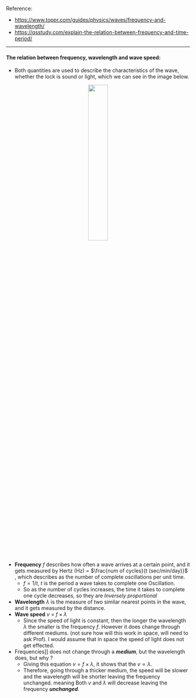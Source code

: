 
Reference: 
- https://www.toppr.com/guides/physics/waves/frequency-and-wavelength/
- https://qsstudy.com/explain-the-relation-between-frequency-and-time-period/

---

#### The relation between frequency, wavelength and wave speed:

- Both quantities are used to describe the characteristics of the wave, whether the lock is sound or light, which we can see in the image below.
<p align="center" width="100%">
    <img width="33%" src="stringWave.png"> 
</p>

- **Frequency** $f$ describes how often a wave arrives at a certain point, and it gets measured by Hertz (Hz) = $\frac{num of cycles}{t (sec/min/day)}$ , which describes as  the number of complete oscillations per unit time.
	- $f = 1/t$, $t$ is the period a wave takes to complete one Oscillation.
	- So as the number of cycles increases, the time it takes to complete one cycle decreases, so they are _Inversely proportional_
- **Wavelength** $\lambda$ is the measure of two similar nearest points in the wave, and it gets measured by the distance.
- **Wave speed** $v$ = $f \times \lambda$
	- Since the speed of light is constant, then the longer the wavelength $\lambda$ the smaller is the frequency $f$. However it does change through different mediums. (not sure how will this work in space, will need to ask Prof). I would assume that in space the speed of light does not get effected.
-  Frequencies]] does not change through a ***medium***, but the wavelength does, but why ?
	-  Giving this equation $v = f \times \lambda$, it shows that the $v \propto \lambda$.
	- Therefore, going through a thicker medium, the speed will be slower and the wavelength will be shorter leaving the frequency unchanged. meaning Both $v$ and $\lambda$ will decrease leaving the frequency **_unchanged_**.